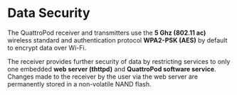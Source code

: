 # Data Security

The QuattroPod receiver and transmitters use the **5 Ghz (802.11 ac)** wireless standard and authentication protocol **WPA2-PSK (AES)** by default to encrypt data over Wi-Fi.

The receiver provides further security of data by restricting services to only one embedded **web server (thttpd)** and **QuattroPod software service**. Changes made to the receiver by the user via the web server are permanently stored in a non-volatile NAND flash.